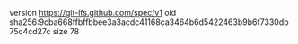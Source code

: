 version https://git-lfs.github.com/spec/v1
oid sha256:9cba668ffbffbbee3a3acdc41168ca3464b6d5422463b9b6f7330db75c4cd27c
size 78
